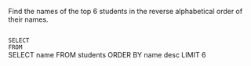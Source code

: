 Find the names of the top 6 students in the reverse alphabetical order of their names.



<codeblock language="sql" dbName="students1.db" type="exercise" testMode="fixedInput">
<code>
SELECT
FROM
</code>

<solution>
SELECT name
FROM students
ORDER BY name desc
LIMIT 6
</solution>
</codeblock>